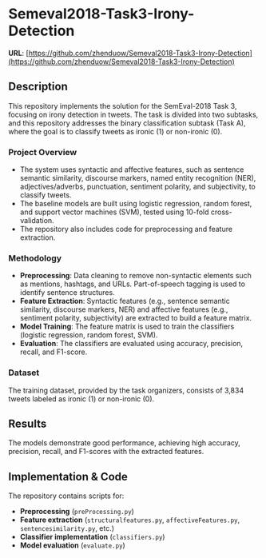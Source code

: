 # Semeval2018-Task3-Irony-Detection  
**URL**: [https://github.com/zhenduow/Semeval2018-Task3-Irony-Detection](https://github.com/zhenduow/Semeval2018-Task3-Irony-Detection)  

## Description  
This repository implements the solution for the SemEval-2018 Task 3, focusing on irony detection in tweets. The task is divided into two subtasks, and this repository addresses the binary classification subtask (Task A), where the goal is to classify tweets as ironic (1) or non-ironic (0).

### Project Overview  
- The system uses syntactic and affective features, such as sentence semantic similarity, discourse markers, named entity recognition (NER), adjectives/adverbs, punctuation, sentiment polarity, and subjectivity, to classify tweets.
- The baseline models are built using logistic regression, random forest, and support vector machines (SVM), tested using 10-fold cross-validation.
- The repository also includes code for preprocessing and feature extraction.

### Methodology  
- **Preprocessing**: Data cleaning to remove non-syntactic elements such as mentions, hashtags, and URLs. Part-of-speech tagging is used to identify sentence structures.
- **Feature Extraction**: Syntactic features (e.g., sentence semantic similarity, discourse markers, NER) and affective features (e.g., sentiment polarity, subjectivity) are extracted to build a feature matrix.
- **Model Training**: The feature matrix is used to train the classifiers (logistic regression, random forest, SVM).
- **Evaluation**: The classifiers are evaluated using accuracy, precision, recall, and F1-score.

### Dataset  
The training dataset, provided by the task organizers, consists of 3,834 tweets labeled as ironic (1) or non-ironic (0).

## Results  
The models demonstrate good performance, achieving high accuracy, precision, recall, and F1-scores with the extracted features.

## Implementation & Code  
The repository contains scripts for:
- **Preprocessing** (`preProcessing.py`)
- **Feature extraction** (`structuralfeatures.py`, `affectiveFeatures.py`, `sentencesimilarity.py`, etc.)
- **Classifier implementation** (`classifiers.py`)
- **Model evaluation** (`evaluate.py`)